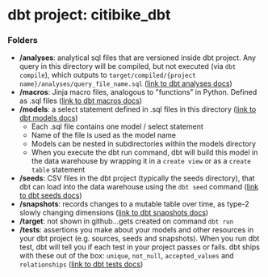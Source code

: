 # dbt project: citibike_dbt

### Folders
* **/analyses**: analytical sql files that are versioned inside dbt project.  Any query in this directory will be compiled, but not executed (via `dbt compile`), which outputs to `target/compiled/{project name}/analyses/query_file_name.sql` ([link to dbt analyses docs](https://docs.getdbt.com/docs/building-a-dbt-project/analyses))
* **/macros**: Jinja macro files, analogous to "functions" in Python.  Defined as .sql files ([link to dbt macros docs](https://docs.getdbt.com/docs/building-a-dbt-project/jinja-macros))
* **/models**: a select statement defined in .sql files in this directory ([link to dbt models docs](https://docs.getdbt.com/docs/building-a-dbt-project/building-models))
  - Each .sql file contains one model / select statement
  - Name of the file is used as the model name
  - Models can be nested in subdirectories within the models directory
  - When you execute the dbt run command, dbt will build this model in the data warehouse by wrapping it in a `create view` or as a `create table` statement
* **/seeds**: CSV files in the dbt project (typically the seeds directory), that dbt can load into the data warehouse using the `dbt seed` command ([link to dbt seeds docs](https://docs.getdbt.com/docs/building-a-dbt-project/seeds))
* **/snapshots**: records changes to a mutable table over time, as type-2 slowly changing dimensions ([link to dbt snapshots docs](https://docs.getdbt.com/docs/building-a-dbt-project/snapshots))
* **/target**: not shown in github...gets created on command `dbt run`
* **/tests**: assertions you make about your models and other resources in your dbt project (e.g. sources, seeds and snapshots). When you run dbt test, dbt will tell you if each test in your project passes or fails. dbt ships with these out of the box: `unique`, `not_null`, `accepted_values` and `relationships` ([link to dbt tests docs](https://docs.getdbt.com/docs/building-a-dbt-project/tests))
